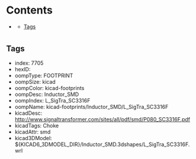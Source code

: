 



Contents
========

* [](#)
	* [Tags](#tags)

# 

## Tags

- index: 7705
- hexID: 
- oompType: FOOTPRINT
- oompSize: kicad
- oompColor: kicad-footprints
- oompDesc: Inductor_SMD
- oompIndex: L_SigTra_SC3316F
- oompName: kicad-footprints/Inductor_SMD/L_SigTra_SC3316F
- kicadDesc: http://www.signaltransformer.com/sites/all/pdf/smd/P080_SC3316F.pdf
- kicadTags: Choke
- kicadAttr: smd
- kicad3DModel: ${KICAD6_3DMODEL_DIR}/Inductor_SMD.3dshapes/L_SigTra_SC3316F.wrl
